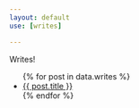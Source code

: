 ```yaml
---
layout: default
use: [writes]

---
```


Writes!

<ul>
{% for post in data.writes %}
  <li>
    <a href="{{ post.url }}">{{ post.title }}</a>
  </li>
{% endfor %}
</ul>
